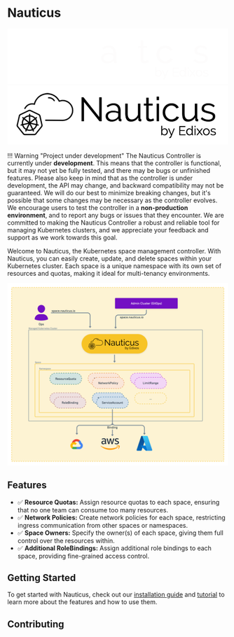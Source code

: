 # Nauticus


![NauticusLogoWhite](assets/images/logos/nauticus.png#only-dark)
![NauticusLogoBlack](assets/images/logos/nauticus-b.png#only-light)

!!! Warning "Project under development"
    The Nauticus Controller is currently under **development**. This means that the controller is functional, but it may not yet be fully tested, and there may be bugs or unfinished features.
    Please also keep in mind that as the controller is under development, the API may change, and backward compatibility may not be guaranteed. We will do our best to minimize breaking changes, but it's possible that some changes may be necessary as the controller evolves.
    We encourage users to test the controller in a **non-production environment**, and to report any bugs or issues that they encounter. We are committed to making the Nauticus Controller a robust and reliable tool for managing Kubernetes clusters, and we appreciate your feedback and support as we work towards this goal.


Welcome to Nauticus, the Kubernetes space management controller. With Nauticus, you can easily create, update, and delete spaces within your Kubernetes cluster. Each space is a unique namespace with its own set of resources and quotas, making it ideal for multi-tenancy environments.

![NauticusPreview](assets/images/NauticusPreview.png)

## Features

- ✅ **Resource Quotas:** Assign resource quotas to each space, ensuring that no one team can consume too many resources.
- ✅ **Network Policies:** Create network policies for each space, restricting ingress communication from other spaces or namespaces.
- ✅ **Space Owners:** Specify the owner(s) of each space, giving them full control over the resources within.
- ✅ **Additional RoleBindings:** Assign additional role bindings to each space, providing fine-grained access control.

## Getting Started

To get started with Nauticus, check out our [installation guide](getting-started.md) and [tutorial](tutorial.md) to learn more about the features and how to use them.

## Contributing

